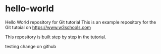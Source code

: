 # hello-world
Hello World repository for Git tutorial
This is an example repository for the Git tutoial on https://www.w3schools.com

This repository is built step by step in the tutorial. 

testing change on github
